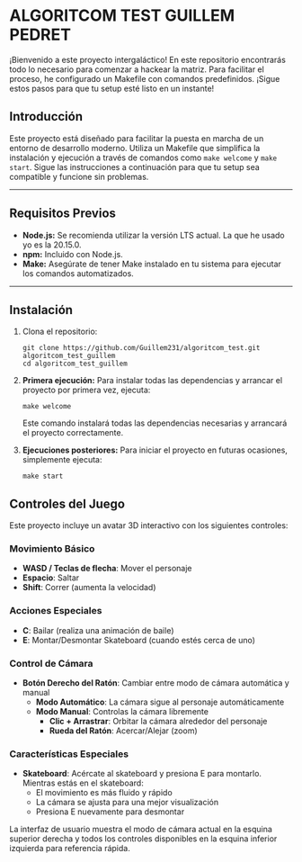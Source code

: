 # ALGORITCOM TEST GUILLEM PEDRET

¡Bienvenido a este proyecto intergaláctico! En este repositorio encontrarás todo lo necesario para comenzar a hackear la matriz. Para facilitar el proceso, he configurado un Makefile con comandos predefinidos. ¡Sigue estos pasos para que tu setup esté listo en un instante!

## Introducción

Este proyecto está diseñado para facilitar la puesta en marcha de un entorno de desarrollo moderno. Utiliza un Makefile que simplifica la instalación y ejecución a través de comandos como `make welcome` y `make start`. Sigue las instrucciones a continuación para que tu setup sea compatible y funcione sin problemas.

---

## Requisitos Previos

- **Node.js:** Se recomienda utilizar la versión LTS actual. La que he usado yo es la 20.15.0.
- **npm:** Incluido con Node.js.
- **Make:** Asegúrate de tener Make instalado en tu sistema para ejecutar los comandos automatizados.

---

## Instalación

1. Clona el repositorio:
   ```
   git clone https://github.com/Guillem231/algoritcom_test.git algoritcom_test_guillem
   cd algoritcom_test_guillem
   ```

2. **Primera ejecución:**
   Para instalar todas las dependencias y arrancar el proyecto por primera vez, ejecuta:
   ```
   make welcome
   ```
   Este comando instalará todas las dependencias necesarias y arrancará el proyecto correctamente.

3. **Ejecuciones posteriores:**
   Para iniciar el proyecto en futuras ocasiones, simplemente ejecuta:
   ```
   make start
   ```

## Controles del Juego

Este proyecto incluye un avatar 3D interactivo con los siguientes controles:

### Movimiento Básico
- **WASD / Teclas de flecha**: Mover el personaje
- **Espacio**: Saltar
- **Shift**: Correr (aumenta la velocidad)

### Acciones Especiales
- **C**: Bailar (realiza una animación de baile)
- **E**: Montar/Desmontar Skateboard (cuando estés cerca de uno)

### Control de Cámara
- **Botón Derecho del Ratón**: Cambiar entre modo de cámara automática y manual
  - **Modo Automático**: La cámara sigue al personaje automáticamente
  - **Modo Manual**: Controlas la cámara libremente
    - **Clic + Arrastrar**: Orbitar la cámara alrededor del personaje
    - **Rueda del Ratón**: Acercar/Alejar (zoom)

### Características Especiales
- **Skateboard**: Acércate al skateboard y presiona E para montarlo. Mientras estás en el skateboard:
  - El movimiento es más fluido y rápido
  - La cámara se ajusta para una mejor visualización
  - Presiona E nuevamente para desmontar

La interfaz de usuario muestra el modo de cámara actual en la esquina superior derecha y todos los controles disponibles en la esquina inferior izquierda para referencia rápida.

